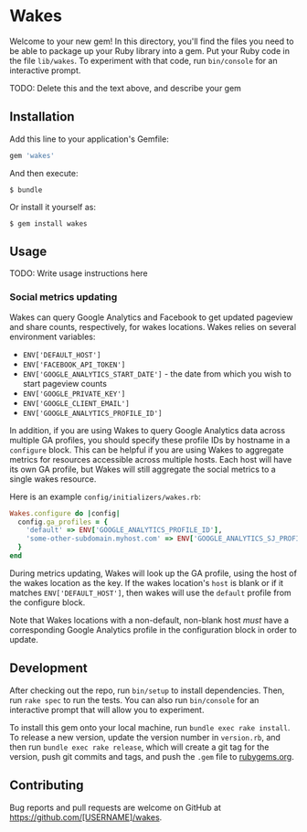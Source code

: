 # Wakes

Welcome to your new gem! In this directory, you'll find the files you need to be able to package up your Ruby library into a gem. Put your Ruby code in the file `lib/wakes`. To experiment with that code, run `bin/console` for an interactive prompt.

TODO: Delete this and the text above, and describe your gem

## Installation

Add this line to your application's Gemfile:

```ruby
gem 'wakes'
```

And then execute:

    $ bundle

Or install it yourself as:

    $ gem install wakes

## Usage

TODO: Write usage instructions here

### Social metrics updating

Wakes can query Google Analytics and Facebook to get updated pageview and share counts, respectively, for wakes locations. Wakes relies on several environment variables:

- `ENV['DEFAULT_HOST']`
- `ENV['FACEBOOK_API_TOKEN']`
- `ENV['GOOGLE_ANALYTICS_START_DATE']` - the date from which you wish to start pageview counts
- `ENV['GOOGLE_PRIVATE_KEY']`
- `ENV['GOOGLE_CLIENT_EMAIL']`
- `ENV['GOOGLE_ANALYTICS_PROFILE_ID']`

In addition, if you are using Wakes to query Google Analytics data across multiple GA profiles, you should specify these profile IDs by hostname in a `configure` block. This can be helpful if you are using Wakes to aggregate metrics for resources accessible across multiple hosts. Each host will have its own GA profile, but Wakes will still aggregate the social metrics to a single wakes resource.

Here is an example `config/initializers/wakes.rb`:

```ruby
Wakes.configure do |config|
  config.ga_profiles = {
    'default' => ENV['GOOGLE_ANALYTICS_PROFILE_ID'],
    'some-other-subdomain.myhost.com' => ENV['GOOGLE_ANALYTICS_SJ_PROFILE_ID']
  }
end
```

During metrics updating, Wakes will look up the GA profile, using the host of the wakes location as the key. If the wakes location's `host` is blank or if it matches `ENV['DEFAULT_HOST']`, then wakes will use the `default` profile from the configure block.

Note that Wakes locations with a non-default, non-blank host _must_ have a corresponding Google Analytics profile in the configuration block in order to update.


## Development

After checking out the repo, run `bin/setup` to install dependencies. Then, run `rake spec` to run the tests. You can also run `bin/console` for an interactive prompt that will allow you to experiment.

To install this gem onto your local machine, run `bundle exec rake install`. To release a new version, update the version number in `version.rb`, and then run `bundle exec rake release`, which will create a git tag for the version, push git commits and tags, and push the `.gem` file to [rubygems.org](https://rubygems.org).

## Contributing

Bug reports and pull requests are welcome on GitHub at https://github.com/[USERNAME]/wakes.

